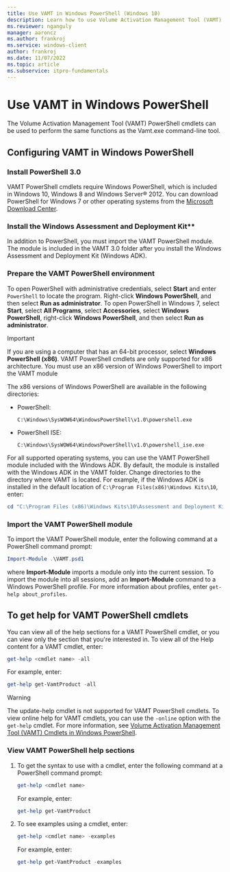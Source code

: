 ```yaml
---
title: Use VAMT in Windows PowerShell (Windows 10)
description: Learn how to use Volume Activation Management Tool (VAMT) PowerShell cmdlets to perform the same functions as the Vamt.exe command-line tool.
ms.reviewer: nganguly
manager: aaroncz
ms.author: frankroj
ms.service: windows-client
author: frankroj
ms.date: 11/07/2022
ms.topic: article
ms.subservice: itpro-fundamentals
---
```


# Use VAMT in Windows PowerShell

The Volume Activation Management Tool (VAMT) PowerShell cmdlets can be used to perform the same functions as the Vamt.exe command-line tool.

## Configuring VAMT in Windows PowerShell

### Install PowerShell 3.0

VAMT PowerShell cmdlets require Windows PowerShell, which is included in Windows 10, Windows 8 and Windows Server® 2012. You can download PowerShell for Windows 7 or other operating systems from the [Microsoft Download Center](/powershell/scripting/install/installing-powershell).

### Install the Windows Assessment and Deployment Kit**

In addition to PowerShell, you must import the VAMT PowerShell module. The module is included in the VAMT 3.0 folder after you install the Windows Assessment and Deployment Kit (Windows ADK).

### Prepare the VAMT PowerShell environment

To open PowerShell with administrative credentials, select **Start** and enter `PowerShell` to locate the program. Right-click **Windows PowerShell**, and then select **Run as administrator**. To open PowerShell in Windows 7, select **Start**, select **All Programs**, select **Accessories**, select **Windows PowerShell**, right-click **Windows PowerShell**, and then select **Run as administrator**.

  > [!IMPORTANT]  
  > If you are using a computer that has an 64-bit processor, select **Windows PowerShell (x86)**. VAMT PowerShell cmdlets are only supported for x86 architecture. You must use an x86 version of Windows PowerShell to import the VAMT module
  
  The x86 versions of Windows PowerShell are available in the following directories:

- PowerShell:
  
  `C:\Windows\SysWOW64\WindowsPowerShell\v1.0\powershell.exe`
- PowerShell ISE:
  
  `C:\Windows\SysWOW64\WindowsPowerShell\v1.0\powershell_ise.exe`

For all supported operating systems, you can use the VAMT PowerShell module included with the Windows ADK. By default, the module is installed with the Windows ADK in the VAMT folder. Change directories to the directory where VAMT is located. For example, if the Windows ADK is installed in the default location of `C:\Program Files(x86)\Windows Kits\10`, enter:

  ```powershell
  cd "C:\Program Files (x86)\Windows Kits\10\Assessment and Deployment Kit\VAMT3"
  ```

### Import the VAMT PowerShell module

To import the VAMT PowerShell module, enter the following command at a PowerShell command prompt:

  ```powershell
  Import-Module .\VAMT.psd1
  ```

  where **Import-Module** imports a module only into the current session. To import the module into all sessions, add an **Import-Module** command to a Windows PowerShell profile. For more information about profiles, enter `get-help about_profiles`.

## To get help for VAMT PowerShell cmdlets

You can view all of the help sections for a VAMT PowerShell cmdlet, or you can view only the section that you're interested in. To view all of the Help content for a VAMT cmdlet, enter:

```powershell
get-help <cmdlet name> -all
```

For example, enter:

```powershell
get-help get-VamtProduct -all
```

> [!WARNING]
> The update-help cmdlet is not supported for VAMT PowerShell cmdlets. To view online help for VAMT cmdlets, you can use the `-online` option with the `get-help` cmdlet. For more information, see [Volume Activation Management Tool (VAMT) Cmdlets in Windows PowerShell](/powershell/module/vamt).

### View VAMT PowerShell help sections

1. To get the syntax to use with a cmdlet, enter the following command at a PowerShell command prompt:

   ```powershell
   get-help <cmdlet name>
   ```

   For example, enter:

   ```powershell
   get-help get-VamtProduct 
   ```

2. To see examples using a cmdlet, enter:

   ```powershell
   get-help <cmdlet name> -examples
   ```

   For example, enter:

   ```powershell
   get-help get-VamtProduct -examples
   ```
